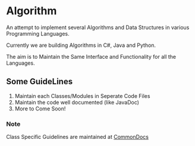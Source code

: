 # Algorithm
An attempt to implement several Algorithms and Data Structures in various Programming Languages.

Currently we are building Algorithms in C#, Java and Python.

The aim is to Maintain the Same Interface and Functionality for all the Languages.

## Some GuideLines
1. Maintain each Classes/Modules in Seperate Code Files
2. Maintain the code well documented (like JavaDoc)
3. More to Come Soon!

### Note
Class Specific Guidelines are maintained at [CommonDocs](CommonDocs/)

